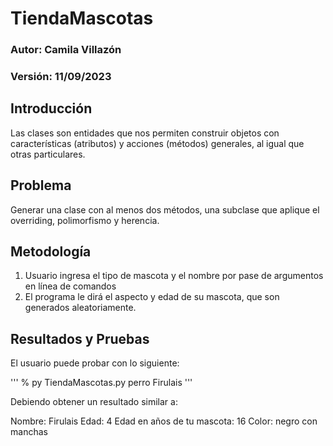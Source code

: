 # TiendaMascotas

### Autor: Camila Villazón
### Versión: 11/09/2023

## Introducción
Las clases son entidades que nos permiten construir objetos con características (atributos) y acciones (métodos) 
generales, al igual que otras particulares. 

## Problema
Generar una clase con al menos dos métodos, una subclase que aplique el overriding, polimorfismo y herencia. 

## Metodología
1. Usuario ingresa el tipo de mascota y el nombre por pase de argumentos en línea de comandos
2. El programa le dirá el aspecto y edad de su mascota, que son generados aleatoriamente. 

## Resultados y Pruebas

El usuario puede probar con lo siguiente:

''' % py TiendaMascotas.py perro Firulais '''

Debiendo obtener un resultado similar a:

Nombre: Firulais
Edad: 4
Edad en años de tu mascota: 16
Color: negro con manchas 